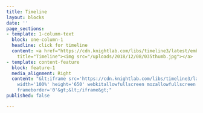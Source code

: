 ```yaml
---
title: Timeline
layout: blocks
date: ''
page_sections:
- template: 1-column-text
  block: one-column-1
  headline: click for timeline
  content: <a href="https://cdn.knightlab.com/libs/timeline3/latest/embed/index.html?source=1erbmO_us4olt10zRy9Q5I8h_qhUMKQQp_akHhLoSNjo&amp;font=Default&amp;lang=en&amp;initial_zoom=2&amp;height=650"
    title="Timeline"><img src="/uploads/2018/12/08/035thumb.jpg"></a>
- template: content-feature
  block: feature-1
  media_alignment: Right
  content: "&lt;iframe src='https://cdn.knightlab.com/libs/timeline3/latest/embed/index.html?source=1erbmO_us4olt10zRy9Q5I8h_qhUMKQQp_akHhLoSNjo&amp;font=Default&amp;lang=en&amp;initial_zoom=2&amp;height=650'
    width='100%' height='650' webkitallowfullscreen mozallowfullscreen allowfullscreen
    frameborder='0'&gt;&lt;/iframe&gt;"
published: false

---
```

